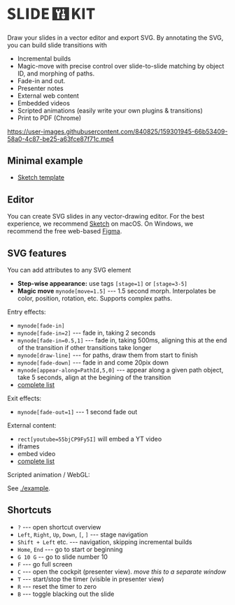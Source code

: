 <br><img src="logo.svg" width="200" alt="SlideKit logo" style="margin:1em 0">

Draw your slides in a vector editor and export SVG.
By annotating the SVG, you can build slide transitions with

-   Incremental builds
-   Magic-move with precise control over slide-to-slide matching by object ID, and morphing of paths.
-   Fade-in and out.
-   Presenter notes
-   External web content
-   Embedded videos
-   Scripted animations (easily write your own plugins & transitions)
-   Print to PDF (Chrome)


https://user-images.githubusercontent.com/840825/159301945-66b53409-58a0-4c87-be25-a63fce87f71c.mp4



## Minimal example

-   [Sketch template](https://github.com/tvogels/slidekit-example-sketch)

## Editor

You can create SVG slides in any vector-drawing editor.
For the best experience, we recommend [Sketch](https://www.sketch.com/home/) on macOS.
On Windows, we recommend the free web-based [Figma](https://www.figma.com).

## SVG features

You can add attributes to any SVG element

-   **Step-wise appearance:** use tags `[stage=1]` or `[stage=3-5]`
-   **Magic move** `mynode[move=1.5]` --- 1.5 second morph. Interpolates be color, position, rotation, etc. Supports complex paths.

Entry effects:

-   `mynode[fade-in]`
-   `mynode[fade-in=2]` --- fade in, taking 2 seconds
-   `mynode[fade-in=0.5,1]` --- fade in, taking 500ms, aligning this at the end of the transition if other transitions take longer
-   `mynode[draw-line]` --- for paths, draw them from start to finish
-   `mynode[fade-down]` --- fade in and come 20pix down
-   `mynode[appear-along=PathId,5,0]` --- appear along a given path object, take 5 seconds, align at the begining of the transition
-   [complete list](https://github.com/tvogels/slidekit/blob/master/packages/slidekit/src/transitions/index.ts#L10-L14)

Exit effects:

-   `mynode[fade-out=1]` --- 1 second fade out

External content:

-   `rect[youtube=55bjCP9Fy5I]` will embed a YT video
-   iframes
-   embed video
-   [complete list](https://github.com/tvogels/slidekit/blob/master/packages/slidekit/src/preprocessors/index.ts)

Scripted animation / WebGL:

See [./example](./packages/examle).

## Shortcuts

-   `?` --- open shortcut overview
-   `Left`, `Right`, `Up`, `Down`, `[`, `]` --- stage navigation
-   `Shift + Left` etc. --- navigation, skipping incremental builds
-   `Home`, `End` --- go to start or beginning
-   `G 10 G` -- go to slide number 10
-   `F` --- go full screen
-   `C` --- open the cockpit (presenter view). _move this to a separate window_
-   `T` --- start/stop the timer (visible in presenter view)
-   `R` --- reset the timer to zero
-   `B` --- toggle blacking out the slide
